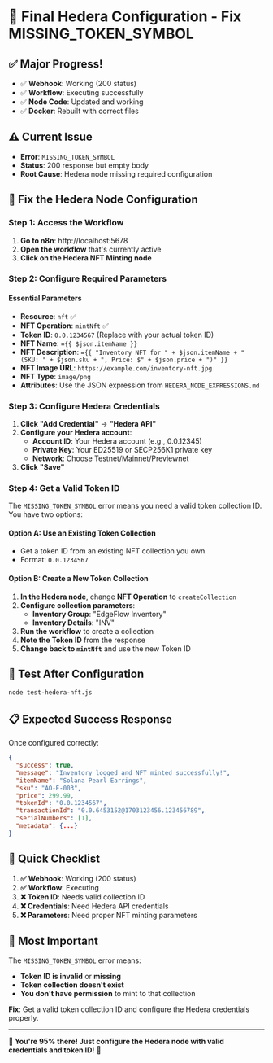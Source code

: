 # 🎯 Final Hedera Configuration - Fix MISSING_TOKEN_SYMBOL

## ✅ **Major Progress!**
- ✅ **Webhook**: Working (200 status)
- ✅ **Workflow**: Executing successfully
- ✅ **Node Code**: Updated and working
- ✅ **Docker**: Rebuilt with correct files

## ⚠️ **Current Issue**
- **Error**: `MISSING_TOKEN_SYMBOL`
- **Status**: 200 response but empty body
- **Root Cause**: Hedera node missing required configuration

## 🔧 **Fix the Hedera Node Configuration**

### **Step 1: Access the Workflow**

1. **Go to n8n**: http://localhost:5678
2. **Open the workflow** that's currently active
3. **Click on the Hedera NFT Minting node**

### **Step 2: Configure Required Parameters**

#### **Essential Parameters**
- **Resource**: `nft` ✅
- **NFT Operation**: `mintNft` ✅
- **Token ID**: `0.0.1234567` (Replace with your actual token ID)
- **NFT Name**: `={{ $json.itemName }}`
- **NFT Description**: `={{ "Inventory NFT for " + $json.itemName + " (SKU: " + $json.sku + ", Price: $" + $json.price + ")" }}`
- **NFT Image URL**: `https://example.com/inventory-nft.jpg`
- **NFT Type**: `image/png`
- **Attributes**: Use the JSON expression from `HEDERA_NODE_EXPRESSIONS.md`

### **Step 3: Configure Hedera Credentials**

1. **Click "Add Credential"** → **"Hedera API"**
2. **Configure your Hedera account**:
   - **Account ID**: Your Hedera account (e.g., 0.0.12345)
   - **Private Key**: Your ED25519 or SECP256K1 private key
   - **Network**: Choose Testnet/Mainnet/Previewnet
3. **Click "Save"**

### **Step 4: Get a Valid Token ID**

The `MISSING_TOKEN_SYMBOL` error means you need a valid token collection ID. You have two options:

#### **Option A: Use an Existing Token Collection**
- Get a token ID from an existing NFT collection you own
- Format: `0.0.1234567`

#### **Option B: Create a New Token Collection**
1. **In the Hedera node**, change **NFT Operation** to `createCollection`
2. **Configure collection parameters**:
   - **Inventory Group**: "EdgeFlow Inventory"
   - **Inventory Details**: "INV"
3. **Run the workflow** to create a collection
4. **Note the Token ID** from the response
5. **Change back to `mintNft`** and use the new Token ID

## 🧪 **Test After Configuration**

```bash
node test-hedera-nft.js
```

## 📋 **Expected Success Response**

Once configured correctly:
```json
{
  "success": true,
  "message": "Inventory logged and NFT minted successfully!",
  "itemName": "Solana Pearl Earrings",
  "sku": "AO-E-003",
  "price": 299.99,
  "tokenId": "0.0.1234567",
  "transactionId": "0.0.6453152@1703123456.123456789",
  "serialNumbers": [1],
  "metadata": {...}
}
```

## 🎯 **Quick Checklist**

1. **✅ Webhook**: Working (200 status)
2. **✅ Workflow**: Executing
3. **❌ Token ID**: Needs valid collection ID
4. **❌ Credentials**: Need Hedera API credentials
5. **❌ Parameters**: Need proper NFT minting parameters

## 🚨 **Most Important**

The `MISSING_TOKEN_SYMBOL` error means:
- **Token ID is invalid** or **missing**
- **Token collection doesn't exist**
- **You don't have permission** to mint to that collection

**Fix**: Get a valid token collection ID and configure the Hedera credentials properly.

---

**🎯 You're 95% there! Just configure the Hedera node with valid credentials and token ID!** 🚀 